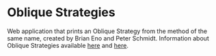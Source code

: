 # Oblique Strategies

Web application that prints an Oblique Strategy from the method of the same name, created by Brian Eno and Peter Schmidt.
Information about Oblique Strategies available [here](https://en.wikipedia.org/wiki/Oblique_Strategies) and [here](http://www.rtqe.net/ObliqueStrategies/OSintro.html).
